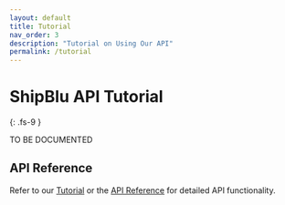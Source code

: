 ```yaml
---
layout: default
title: Tutorial
nav_order: 3
description: "Tutorial on Using Our API"
permalink: /tutorial
---
```


# ShipBlu API Tutorial
{: .fs-9 }

TO BE DOCUMENTED 




## API Reference

Refer to our [Tutorial](tutorial) or the [API Reference](api-reference)
for detailed API functionality.
